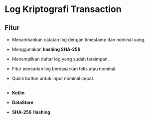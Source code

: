 # Log Kriptografi Transaction

## Fitur
- Menambahkan catatan log dengan timestamp dan nominal uang.
- Menggunakan **hashing SHA-256**
- Menampilkan daftar log yang sudah tersimpan.
- Fitur pencarian log berdasarkan teks atau nominal.
- Quick button untuk input nominal cepat.

  ## 
- **Kotlin** 
- **DataStore**
- **SHA-256 Hashing**
